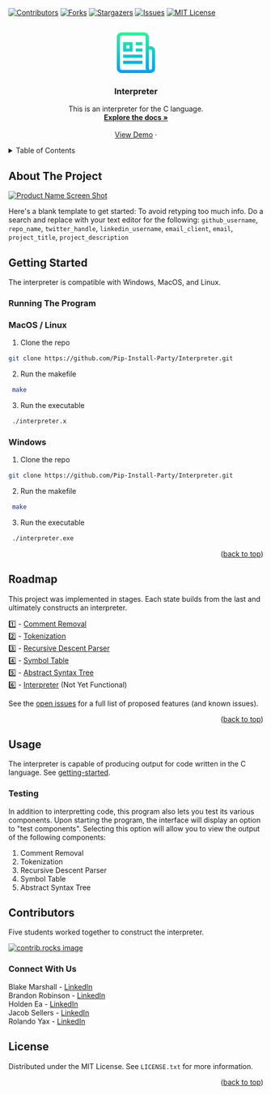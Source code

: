 <a id="readme-top"></a>

<!-- PROJECT SHIELDS -->
<!--
*** I'm using markdown "reference style" links for readability.
*** Reference links are enclosed in brackets [ ] instead of parentheses ( ).
*** See the bottom of this document for the declaration of the reference variables
*** for contributors-url, forks-url, etc. This is an optional, concise syntax you may use.
*** https://www.markdownguide.org/basic-syntax/#reference-style-links
-->
[![Contributors][contributors-shield]][contributors-url]
[![Forks][forks-shield]][forks-url]
[![Stargazers][stars-shield]][stars-url]
[![Issues][issues-shield]][issues-url]
[![MIT License][license-shield]][license-url]



<!-- PROJECT LOGO -->
<br />
<div align="center">
  <a href="https://github.com/Pip-Install-Party/Interpreter">
    <img src="images/logo.png" alt="Logo" width="80" height="80">
  </a>

<h3 align="center">Interpreter</h3>

  <p align="center">
    This is an interpreter for the C language. 
    <br />
    <a href="https://github.com/github_username/repo_name"><strong>Explore the docs »</strong></a>
    <br />
    <br />
    <a href="https://github.com/github_username/repo_name">View Demo</a>
    ·
  </p>
</div>



<!-- TABLE OF CONTENTS -->
<details>
  <summary>Table of Contents</summary>
  <ol>
    <li>
      <a href="#about-the-project">About The Project</a>
      <ul>
        <li><a href="#built-with">Built With</a></li>
      </ul>
    </li>
    <li>
      <a href="#getting-started">Getting Started</a>
      <ul>
        <li><a href="#prerequisites">Prerequisites</a></li>
        <li><a href="#installation">Installation</a></li>
      </ul>
    </li>
    <li><a href="#usage">Usage</a></li>
    <li><a href="#roadmap">Roadmap</a></li>
    <li><a href="#contributing">Contributing</a></li>
    <li><a href="#license">License</a></li>
    <li><a href="#contact">Contact</a></li>
    <li><a href="#acknowledgments">Acknowledgments</a></li>
  </ol>
</details>



<!-- ABOUT THE PROJECT -->
## About The Project

[![Product Name Screen Shot][product-screenshot]](https://example.com)

Here's a blank template to get started: To avoid retyping too much info. Do a search and replace with your text editor for the following: `github_username`, `repo_name`, `twitter_handle`, `linkedin_username`, `email_client`, `email`, `project_title`, `project_description`

<!-- GETTING STARTED -->
<a id="readme-getting-started"></a>
## Getting Started

The interpreter is compatible with Windows, MacOS, and Linux. 

### Running The Program

### MacOS / Linux 
  1. Clone the repo
   ```sh
   git clone https://github.com/Pip-Install-Party/Interpreter.git
   ```
  2. Run the makefile
  ```sh
   make
   ```
  3. Run the executable
  ```sh
   ./interpreter.x
  ```

### Windows 
 1. Clone the repo
   ```sh
   git clone https://github.com/Pip-Install-Party/Interpreter.git
   ```
  2. Run the makefile
  ```sh
   make
   ```
  3. Run the executable
  ```sh
   ./interpreter.exe
  ```
<p align="right">(<a href="#readme-top">back to top</a>)</p>

<!-- ROADMAP -->
## Roadmap

This project was implemented in stages. Each state builds from the last and ultimately constructs an interpreter. 

1️⃣ - [Comment Removal](https://github.com/Pip-Install-Party/Ignoring-Comments)  
2️⃣ - [Tokenization](https://github.com/Pip-Install-Party/Tokenization)  
3️⃣ - [Recursive Descent Parser](https://github.com/Pip-Install-Party/Recursive-Descent-Parser)  
4️⃣ - [Symbol Table](https://github.com/Pip-Install-Party/Symbol-Table)  
5️⃣ - [Abstract Syntax Tree](https://github.com/Pip-Install-Party/Abstract-Syntax-Tree)  
6️⃣ - [Interpreter](https://github.com/Pip-Install-Party/Interpreter) (Not Yet Functional)  

See the [open issues](https://github.com/github_username/repo_name/issues) for a full list of proposed features (and known issues).

<p align="right">(<a href="#readme-top">back to top</a>)</p>

<!-- USAGE EXAMPLES -->
## Usage

The interpreter is capable of producing output for code written in the C language.
See <a href="#readme-getting-started">getting-started</a>.


### Testing 

In addition to interpretting code, this program also lets you test its various components. 
Upon starting the program, the interface will display an option to "test components". 
Selecting this option will allow you to view the output of the following components:

1. Comment Removal
2. Tokenization
3. Recursive Descent Parser
4. Symbol Table
5. Abstract Syntax Tree


<!-- CONTRIBUTING -->
## Contributors

Five students worked together to construct the interpreter. 

<a href="https://github.com/Pip-Install-Party/Interpreter/graphs/contributors">
  <img src="https://contrib.rocks/image?repo=Pip-Install-Party/Interpreter" alt="contrib.rocks image" />
</a>


<!-- CONTACT -->
### Connect With Us

Blake Marshall - [LinkedIn](linkedin.com/in/blakemarshalll)  
Brandon Robinson - [LinkedIn](linkedin.com/in/brandon-robinson-uscg)  
Holden Ea - [LinkedIn](linkedin.com/in/holden-ea-28a535208)  
Jacob Sellers - [LinkedIn](linkedin.com/in/jacob-sellers-83840826a)  
Rolando Yax - [LinkedIn](linkedin.com/in/rolandoyax)  

<!-- LICENSE -->
## License

Distributed under the MIT License. See `LICENSE.txt` for more information.

<p align="right">(<a href="#readme-top">back to top</a>)</p>

<!-- MARKDOWN LINKS & IMAGES -->
<!-- https://www.markdownguide.org/basic-syntax/#reference-style-links -->
[contributors-shield]: https://img.shields.io/github/contributors/Pip-Install-Party/Interpreter.svg?style=for-the-badge
[contributors-url]: https://github.com/Pip-Install-Party/Interpreter/graphs/contributors
[forks-shield]: https://img.shields.io/github/forks/Pip-Install-Party/Interpreter.svg?style=for-the-badge
[forks-url]: https://github.com/Pip-Install-Party/Interpreter/network/members
[stars-shield]: https://img.shields.io/github/stars/Pip-Install-Party/Interpreter.svg?style=for-the-badge
[stars-url]: https://github.com/Pip-Install-Party/Interpreter/stargazers
[issues-shield]: https://img.shields.io/github/issues/Pip-Install-Party/Interpreter.svg?style=for-the-badge
[issues-url]: https://github.com/Pip-Install-Party/Interpreter/issues
[license-shield]: https://img.shields.io/github/license/Pip-Install-Party/Interpreter.svg?style=for-the-badge
[license-url]: https://github.com/Pip-Install-Party/Interpreter/blob/master/LICENSE.txt
[linkedin-shield]: https://img.shields.io/badge/-LinkedIn-black.svg?style=for-the-badge&logo=linkedin&colorB=555
[product-screenshot]: images/screenshot.png
[Next.js]: https://img.shields.io/badge/next.js-000000?style=for-the-badge&logo=nextdotjs&logoColor=white
[Next-url]: https://nextjs.org/
[React.js]: https://img.shields.io/badge/React-20232A?style=for-the-badge&logo=react&logoColor=61DAFB
[React-url]: https://reactjs.org/
[Vue.js]: https://img.shields.io/badge/Vue.js-35495E?style=for-the-badge&logo=vuedotjs&logoColor=4FC08D
[Vue-url]: https://vuejs.org/
[Angular.io]: https://img.shields.io/badge/Angular-DD0031?style=for-the-badge&logo=angular&logoColor=white
[Angular-url]: https://angular.io/
[Svelte.dev]: https://img.shields.io/badge/Svelte-4A4A55?style=for-the-badge&logo=svelte&logoColor=FF3E00
[Svelte-url]: https://svelte.dev/
[Laravel.com]: https://img.shields.io/badge/Laravel-FF2D20?style=for-the-badge&logo=laravel&logoColor=white
[Laravel-url]: https://laravel.com
[Bootstrap.com]: https://img.shields.io/badge/Bootstrap-563D7C?style=for-the-badge&logo=bootstrap&logoColor=white
[Bootstrap-url]: https://getbootstrap.com
[JQuery.com]: https://img.shields.io/badge/jQuery-0769AD?style=for-the-badge&logo=jquery&logoColor=white
[JQuery-url]: https://jquery.com 
